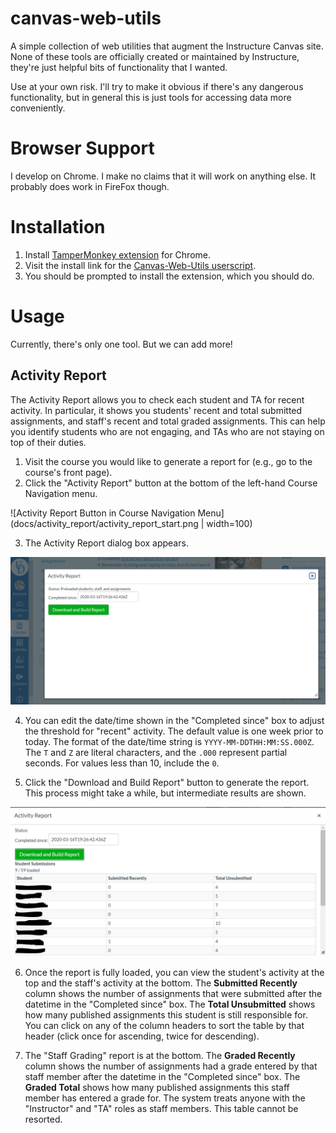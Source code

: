 # canvas-web-utils

A simple collection of web utilities that augment the Instructure Canvas site. None of these tools are officially created or maintained by Instructure, they're just helpful bits of functionality that I wanted.

Use at your own risk. I'll try to make it obvious if there's any dangerous functionality, but in general this is just tools for accessing data more conveniently.

# Browser Support

I develop on Chrome. I make no claims that it will work on anything else. It probably does work in FireFox though.

# Installation

1. Install [TamperMonkey extension](https://chrome.google.com/webstore/detail/tampermonkey/dhdgffkkebhmkfjojejmpbldmpobfkfo?hl=en) for Chrome.
2. Visit the install link for the [Canvas-Web-Utils userscript](https://github.com/UD-CIS-Teaching/canvas-web-utils/raw/master/dist/canvas-web-utils.user.js).
3. You should be prompted to install the extension, which you should do.

# Usage

Currently, there's only one tool. But we can add more!

## Activity Report

The Activity Report allows you to check each student and TA for recent activity. In particular, it shows you students' recent and total submitted assignments, and staff's recent and total graded assignments. This can help you identify students who are not engaging, and TAs who are not staying on top of their duties.

1. Visit the course you would like to generate a report for (e.g., go to the course's front page).
2. Click the "Activity Report" button at the bottom of the left-hand Course Navigation menu.

![Activity Report Button in Course Navigation Menu](docs/activity_report/activity_report_start.png | width=100)

3. The Activity Report dialog box appears.

![Activity Report Dialog Box](docs/activity_report/activity_report_dialog.png)

4. You can edit the date/time shown in the "Completed since" box to adjust the threshold for "recent" activity. The default value is one week prior to today. The format of the date/time string is `YYYY-MM-DDTHH:MM:SS.000Z`. The `T` and `Z` are literal characters, and the `.000` represent partial seconds. For values less than 10, include the `0`.

5. Click the "Download and Build Report" button to generate the report. This process might take a while, but intermediate results are shown.

![Activity Report In Progress](docs/activity_report/activity_report_progress.png)

6. Once the report is fully loaded, you can view the student's activity at the top and the staff's activity at the bottom. The **Submitted Recently** column shows the number of assignments that were submitted after the datetime in the "Completed since" box. The **Total Unsubmitted** shows how many published assignments this student is still responsible for. You can click on any of the column headers to sort the table by that header (click once for ascending, twice for descending).

7. The "Staff Grading" report is at the bottom. The **Graded Recently** column shows the number of assignments had a grade entered by that staff member after the datetime in the "Completed since" box. The **Graded Total** shows how many published assignments this staff member has entered a grade for. The system treats anyone with the "Instructor" and "TA" roles as staff members. This table cannot be resorted.
